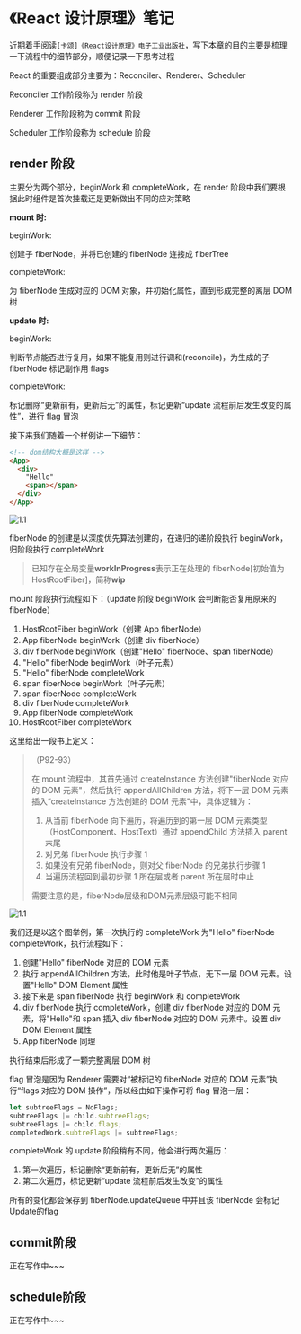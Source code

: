 # 《React 设计原理》笔记

近期着手阅读`[卡颂]《React设计原理》电子工业出版社`，写下本章的目的主要是梳理一下流程中的细节部分，顺便记录一下思考过程

React 的重要组成部分主要为：Reconciler、Renderer、Scheduler

Reconciler 工作阶段称为 render 阶段

Renderer 工作阶段称为 commit 阶段

Scheduler 工作阶段称为 schedule 阶段



## render 阶段

主要分为两个部分，beginWork 和 completeWork，在 render 阶段中我们要根据此时组件是首次挂载还是更新做出不同的应对策略

**mount 时:**

beginWork:

创建子 fiberNode，并将已创建的 fiberNode 连接成 fiberTree

completeWork:

为 fiberNode 生成对应的 DOM 对象，并初始化属性，直到形成完整的离层 DOM 树



**update 时:**

beginWork:

判断节点能否进行复用，如果不能复用则进行调和(reconcile)，为生成的子 fiberNode 标记副作用 flags

completeWork:

标记删除“更新前有，更新后无”的属性，标记更新“update 流程前后发生改变的属性”，进行 flag 冒泡



接下来我们随着一个样例讲一下细节：

```html
<!-- dom结构大概是这样 -->
<App>
  <div>
    "Hello"
    <span></span>
  </div>
</App>
```

![1.1](/images/1.1.png)

fiberNode 的创建是以深度优先算法创建的，在递归的递阶段执行 beginWork，归阶段执行 completeWork

> 已知存在全局变量**workInProgress**表示正在处理的 fiberNode[初始值为 HostRootFiber]，简称**wip**

mount 阶段执行流程如下：（update 阶段 beginWork 会判断能否复用原来的 fiberNode）

1. HostRootFiber beginWork（创建 App fiberNode）
2. App fiberNode beginWork（创建 div fiberNode）
3. div fiberNode beginWork（创建"Hello" fiberNode、span fiberNode）
4. "Hello" fiberNode beginWork（叶子元素）
5. "Hello" fiberNode completeWork
6. span fiberNode beginWork（叶子元素）
7. span fiberNode completeWork
8. div fiberNode completeWork
9. App fiberNode completeWork
10. HostRootFiber completeWork

这里给出一段书上定义：

> （P92-93）
>
> 在 mount 流程中，其首先通过 createInstance 方法创建"fiberNode 对应的 DOM 元素"，然后执行 appendAllChildren 方法，将下一层 DOM 元素插入“createInstance 方法创建的 DOM 元素"中，具体逻辑为：
>
> 1. 从当前 fiberNode 向下遍历，将遍历到的第一层 DOM 元素类型（HostComponent、HostText）通过 appendChild 方法插入 parent 末尾
> 2. 对兄弟 fiberNode 执行步骤 1
> 3. 如果没有兄弟 fiberNode，则对父 fiberNode 的兄弟执行步骤 1
> 4. 当遍历流程回到最初步骤 1 所在层或者 parent 所在层时中止
>
> 需要注意的是，fiberNode层级和DOM元素层级可能不相同

![1.1](/images\1.1.png)

我们还是以这个图举例，第一次执行的 completeWork 为"Hello" fiberNode completeWork，执行流程如下：

1. 创建"Hello" fiberNode 对应的 DOM 元素
2. 执行 appendAllChildren 方法，此时他是叶子节点，无下一层 DOM 元素。设置"Hello" DOM Element 属性
3. 接下来是 span fiberNode 执行 beginWork 和 completeWork
4. div fiberNode 执行 completeWork，创建 div fiberNode 对应的 DOM 元素，将"Hello"和 span 插入 div fiberNode 对应的 DOM 元素中。设置 div DOM Element 属性
5. App fiberNode 同理

执行结束后形成了一颗完整离层 DOM 树

flag 冒泡是因为 Renderer 需要对“被标记的 fiberNode 对应的 DOM 元素”执行“flags 对应的 DOM 操作”，所以经由如下操作可将 flag 冒泡一层：

```ts
let subtreeFlags = NoFlags;
subtreeFlags |= child.subtreeFlags;
subtreeFlags |= child.flags;
completedWork.subtreFlags |= subtreeFlags;
```

completeWork 的 update 阶段稍有不同，他会进行两次遍历：

1. 第一次遍历，标记删除“更新前有，更新后无”的属性
2. 第二次遍历，标记更新“update 流程前后发生改变”的属性

所有的变化都会保存到 fiberNode.updateQueue 中并且该 fiberNode 会标记 Update的flag



## commit阶段

正在写作中~~~



## schedule阶段

正在写作中~~~
